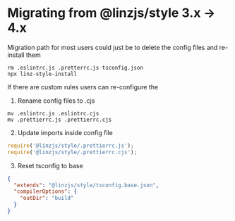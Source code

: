 # Migrating from @linzjs/style 3.x -> 4.x

Migration path for most users could just be to delete the config files and re-install them

```
rm .eslintrc.js .pretterrc.js tsconfig.json
npx linz-style-install
```

If there are custom rules users can re-configure the

1. Rename config files to .cjs

```
mv .eslintrc.js .eslintrc.cjs
mv .prettierrc.js .prettierrc.cjs
```

2. Update imports inside config file

```javascript
require('@linzjs/style/.prettierrc.js');
require('@linzjs/style/.prettierrc.cjs');
```

3. Reset tsconfig to base

```json
{
  "extends": "@linzjs/style/tsconfig.base.json",
  "compilerOptions": {
    "outDir": "build"
  }
}
```
